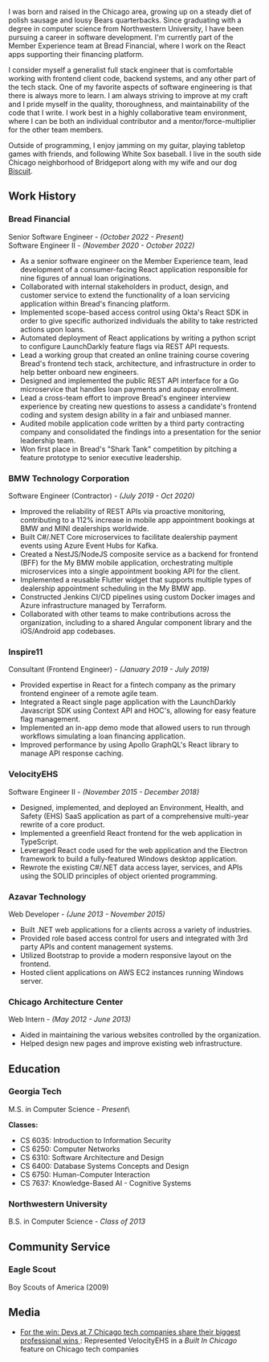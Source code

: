 I was born and raised in the Chicago area, growing up on a steady diet of polish sausage and lousy Bears quarterbacks. Since graduating with a degree in computer science from Northwestern University, I have been pursuing a career in software development. I'm currently part of the Member Experience team at Bread Financial, where I work on the React apps supporting their financing platform.

I consider myself a generalist full stack engineer that is comfortable working with frontend client code, backend systems, and any other part of the tech stack. One of my favorite aspects of software engineering is that there is always more to learn. I am always striving to improve at my craft and I pride myself in the quality, thoroughness, and maintainability of the code that I write. I work best in a highly collaborative team environment, where I can be both an individual contributor and a mentor/force-multiplier for the other team members.

Outside of programming, I enjoy jamming on my guitar, playing tabletop games with friends, and following White Sox baseball. I live in the south side Chicago neighborhood of Bridgeport along with my wife and our dog [Biscuit](https://www.instagram.com/kingbiscuitthecorgi/).

## Work History

### Bread Financial

S﻿enior Software Engineer - *(October 2022 - Present)* \
Software Engineer II - *(November 2020 - October 2022)*

* As a senior software engineer on the Member Experience team, lead development of a consumer-facing React application responsible for nine figures of annual loan originations.
* Collaborated with internal stakeholders in product, design, and customer service to extend the functionality of a loan servicing application within Bread's financing platform.
* Implemented scope-based access control using Okta's React SDK in order to give specific authorized individuals the ability to take restricted actions upon loans.
* Automated deployment of React applications by writing a python script to configure LaunchDarkly feature flags via REST API requests.
* Lead a working group that created an online training course covering Bread's frontend tech stack, architecture, and infrastructure in order to help better onboard new engineers.
* Designed and implemented the public REST API interface for a Go microservice that handles loan payments and autopay enrollment.
* Lead a cross-team effort to improve Bread's engineer interview experience by creating new questions to assess a candidate's frontend coding and system design ability in a fair and unbiased manner.
* Audited mobile application code written by a third party contracting company and consolidated the findings into a presentation for the senior leadership team.
* Won first place in Bread's "Shark Tank" competition by pitching a feature prototype to senior executive leadership.

### BMW Technology Corporation

Software Engineer (Contractor) - *(July 2019 - Oct 2020)*

* Improved the reliability of REST APIs via proactive monitoring, contributing to a 112% increase in mobile app appointment bookings at BMW and MINI dealerships worldwide.
* Built C#/.NET Core microservices to facilitate dealership payment events using Azure Event Hubs for Kafka.
* Created a NestJS/NodeJS composite service as a backend for frontend (BFF) for the My BMW mobile application, orchestrating multiple microservices into a single appointment booking API for the client.
* Implemented a reusable Flutter widget that supports multiple types of dealership appointment scheduling in the My BMW app.
* Constructed Jenkins CI/CD pipelines using custom Docker images and Azure infrastructure managed by Terraform.
* Collaborated with other teams to make contributions across the organization, including to a shared Angular component library and the iOS/Android app codebases.

### Inspire11

Consultant (Frontend Engineer) - *(January 2019 - July 2019)*

* Provided expertise in React for a fintech company as the primary frontend engineer of a remote agile team.
* Integrated a React single page application with the LaunchDarkly Javascript SDK using Context API and HOC's, allowing for easy feature flag management.
* Implemented an in-app demo mode that allowed users to run through workflows simulating a loan financing application.
* Improved performance by using Apollo GraphQL's React library to manage API response caching.

### VelocityEHS

Software Engineer II - *(November 2015 - December 2018)*

* Designed, implemented, and deployed an Environment, Health, and Safety (EHS) SaaS application as part of a comprehensive multi-year rewrite of a core product.
* Implemented a greenfield React frontend for the web application in TypeScript.
* Leveraged React code used for the web application and the Electron framework to build a fully-featured Windows desktop application.
* Rewrote the existing C#/.NET data access layer, services, and APIs using the SOLID principles of object oriented programming.

### Azavar Technology

Web Developer - *(June 2013 - November 2015)*

* Built .NET web applications for a clients across a variety of industries.
* Provided role based access control for users and integrated with 3rd party APIs and content management systems.
* Utilized Bootstrap to provide a modern responsive layout on the frontend.
* Hosted client applications on AWS EC2 instances running Windows server.

### Chicago Architecture Center

Web Intern - *(May 2012 - June 2013)*

* Aided in maintaining the various websites controlled by the organization.
* Helped design new pages and improve existing web infrastructure.

## Education

### Georgia Tech

M.S. in Computer Science - *Present*\

**Classes:** 

* CS 6035: Introduction to Information Security
* CS 6250: Computer Networks
* CS 6310: Software Architecture and Design
* CS 6400: Database Systems Concepts and Design
* CS 6750: Human-Computer Interaction
* CS 7637: Knowledge-Based AI - Cognitive Systems

### Northwestern University

B.S. in Computer Science - *Class of 2013*

## Community Service

### Eagle Scout

Boy Scouts of America (2009)

## Media

* [For the win: Devs at 7 Chicago tech companies share their biggest professional wins ](https://www.builtinchicago.org/2018/08/08/developers-share-their-biggest-wins): Represented VelocityEHS in a *Built In Chicago* feature on Chicago tech companies